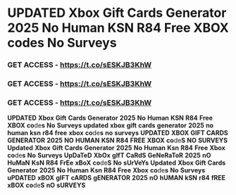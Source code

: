 # <strong>UPDATED</strong> <strong>Xbox</strong> <strong>Gift</strong> <strong>Cards</strong> <strong>Generator</strong> <strong>2025</strong> <strong>No</strong> <strong>Human</strong> <strong>KSN</strong> <strong>R84</strong> <strong>Free</strong> <strong>XBOX</strong> <strong>co</strong>de<strong>s</strong> <strong>No</strong> <strong>Surveys</strong>

### <strong>GET</strong> <strong>ACCESS</strong> <strong>-</strong> <strong>https://t.co/sESKJB3KhW</strong>

### <strong>GET</strong> <strong>ACCESS</strong> <strong>-</strong> <strong>https://t.co/sESKJB3KhW</strong>

### <strong>GET</strong> <strong>ACCESS</strong> <strong>-</strong> <strong>https://t.co/sESKJB3KhW</strong>

<strong>UPDATED</strong> <strong>Xbox</strong> <strong>Gift</strong> <strong>Cards</strong> <strong>Generator</strong> <strong>2025</strong> <strong>No</strong> <strong>Human</strong> <strong>KSN</strong> <strong>R84</strong> <strong>Free</strong> <strong>XBOX</strong> <strong>co</strong>de<strong>s</strong> <strong>No</strong> <strong>Surveys</strong> <strong>updated</strong> <strong>xbox</strong> <strong>gift</strong> <strong>cards</strong> <strong>generator</strong> <strong>2025</strong> <strong>no</strong> <strong>human</strong> <strong>ksn</strong> <strong>r84</strong> <strong>free</strong> <strong>xbox</strong> <strong>co</strong>de<strong>s</strong> <strong>no</strong> <strong>surveys</strong> <strong>UPDATED</strong> <strong>XBOX</strong> <strong>GIFT</strong> <strong>CARDS</strong> <strong>GENERATOR</strong> <strong>2025</strong> <strong>NO</strong> <strong>HUMAN</strong> <strong>KSN</strong> <strong>R84</strong> <strong>FREE</strong> <strong>XBOX</strong> <strong>co</strong>de<strong>S</strong> <strong>NO</strong> <strong>SURVEYS</strong> <strong>Updated</strong> <strong>Xbox</strong> <strong>Gift</strong> <strong>Cards</strong> <strong>Generator</strong> <strong>2025</strong> <strong>No</strong> <strong>Human</strong> <strong>Ksn</strong> <strong>R84</strong> <strong>Free</strong> <strong>Xbox</strong> <strong>co</strong>de<strong>s</strong> <strong>No</strong> <strong>Surveys</strong> <strong>UpDaTeD</strong> <strong>XbOx</strong> <strong>gIfT</strong> <strong>CaRdS</strong> <strong>GeNeRaToR</strong> <strong>2025</strong> <strong>nO</strong> <strong>HuMaN</strong> <strong>KsN</strong> <strong>R84</strong> <strong>FrEe</strong> <strong>xBoX</strong> <strong>co</strong>de<strong>S</strong> <strong>No</strong> <strong>sUrVeYs</strong> <strong>Updated</strong> <strong>Xbox</strong> <strong>Gift</strong> <strong>Cards</strong> <strong>Generator</strong> <strong>2025</strong> <strong>No</strong> <strong>Human</strong> <strong>Ksn</strong> <strong>R84</strong> <strong>Free</strong> <strong>Xbox</strong> <strong>co</strong>de<strong>s</strong> <strong>No</strong> <strong>Surveys</strong> <strong>uPDATED</strong> <strong>xBOX</strong> <strong>gIFT</strong> <strong>cARDS</strong> <strong>gENERATOR</strong> <strong>2025</strong> <strong>nO</strong> <strong>hUMAN</strong> <strong>kSN</strong> <strong>r84</strong> <strong>fREE</strong> <strong>xBOX</strong> <strong>co</strong>de<strong>S</strong> <strong>nO</strong> <strong>sURVEYS</strong>